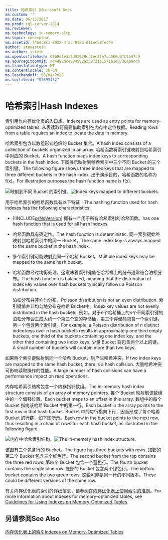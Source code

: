 ```yaml
---
title: 哈希索引 |Microsoft Docs
ms.custom: ''
ms.date: 06/13/2017
ms.prod: sql-server-2014
ms.reviewer: ''
ms.technology: in-memory-oltp
ms.topic: conceptual
ms.assetid: f4bdc9c1-7922-4fac-8183-d11ec58fec4e
author: stevestein
ms.author: sstein
ms.openlocfilehash: 05b8d1e3a5d92078cc2ec3fe7cd5b6d3fb5b47c9
ms.sourcegitcommit: ad4d92dce894592a259721a1571b1d8736abacdb
ms.translationtype: MT
ms.contentlocale: zh-CN
ms.lasthandoff: 08/04/2020
ms.locfileid: "87693452"
---
```

# <a name="hash-indexes"></a><span data-ttu-id="8489d-102">哈希索引</span><span class="sxs-lookup"><span data-stu-id="8489d-102">Hash Indexes</span></span>
  <span data-ttu-id="8489d-103">索引用作内存优化表的入口点。</span><span class="sxs-lookup"><span data-stu-id="8489d-103">Indexes are used as entry points for memory-optimized tables.</span></span> <span data-ttu-id="8489d-104">从表读取行需要借助索引在内存中定位数据。</span><span class="sxs-lookup"><span data-stu-id="8489d-104">Reading rows from a table requires an index to locate the data in memory.</span></span>  
  
 <span data-ttu-id="8489d-105">哈希索引包含以数组形式组织的 Bucket 集合。</span><span class="sxs-lookup"><span data-stu-id="8489d-105">A hash index consists of a collection of buckets organized in an array.</span></span> <span data-ttu-id="8489d-106">哈希函数将索引键映射到哈希索引中对应的 Bucket。</span><span class="sxs-lookup"><span data-stu-id="8489d-106">A hash function maps index keys to corresponding buckets in the hash index.</span></span> <span data-ttu-id="8489d-107">下图展示映射到哈希索引中三个不同 Bucket 的三个索引键。</span><span class="sxs-lookup"><span data-stu-id="8489d-107">The following figure shows three index keys that are mapped to three different buckets in the hash index.</span></span> <span data-ttu-id="8489d-108">出于演示目的，哈希函数的名称为 f(x)。</span><span class="sxs-lookup"><span data-stu-id="8489d-108">For illustration purposes the hash function name is f(x).</span></span>  
  
 <span data-ttu-id="8489d-109">![映射到不同 Bucket 的索引键。](../../2014/database-engine/media/hekaton-tables-2.gif "映射到不同 Bucket 的索引键。")</span><span class="sxs-lookup"><span data-stu-id="8489d-109">![Index keys mapped to different buckets.](../../2014/database-engine/media/hekaton-tables-2.gif "Index keys mapped to different buckets.")</span></span>  
  
 <span data-ttu-id="8489d-110">用于哈希索引的哈希函数具有以下特征：</span><span class="sxs-lookup"><span data-stu-id="8489d-110">The hashing function used for hash indexes has the following characteristics:</span></span>  
  
-   [!INCLUDE[ssNoVersion](../includes/ssnoversion-md.md)] <span data-ttu-id="8489d-111">拥有一个用于所有哈希索引的哈希函数。</span><span class="sxs-lookup"><span data-stu-id="8489d-111">has one hash function that is used for all hash indexes.</span></span>  
  
-   <span data-ttu-id="8489d-112">哈希函数具有确定性。</span><span class="sxs-lookup"><span data-stu-id="8489d-112">The hash function is deterministic.</span></span> <span data-ttu-id="8489d-113">同一索引键始终映射到哈希索引中的同一 Bucket。</span><span class="sxs-lookup"><span data-stu-id="8489d-113">The same index key is always mapped to the same bucket in the hash index.</span></span>  
  
-   <span data-ttu-id="8489d-114">多个索引键可能映射到同一个哈希 Bucket。</span><span class="sxs-lookup"><span data-stu-id="8489d-114">Multiple index keys may be mapped to the same hash bucket.</span></span>  
  
-   <span data-ttu-id="8489d-115">哈希函数经过均衡处理，这意味着索引键值在哈希桶上的分布通常符合泊松分布。</span><span class="sxs-lookup"><span data-stu-id="8489d-115">The hash function is balanced, meaning that the distribution of index key values over hash buckets typically follows a Poisson distribution.</span></span>  
  
     <span data-ttu-id="8489d-116">泊松分布并非均匀分布。</span><span class="sxs-lookup"><span data-stu-id="8489d-116">Poisson distribution is not an even distribution.</span></span> <span data-ttu-id="8489d-117">索引键值并非均匀地分布在哈希 Bucket中。</span><span class="sxs-lookup"><span data-stu-id="8489d-117">Index key values are not evenly distributed in the hash buckets.</span></span> <span data-ttu-id="8489d-118">例如，对于*n*个哈希桶上的*n*个不同索引键的泊松分布会生成大约一个第三个空的存储桶，第三个存储桶包含一个索引键，另一个包含两个索引键。</span><span class="sxs-lookup"><span data-stu-id="8489d-118">For example, a Poisson distribution of *n* distinct index keys over *n* hash buckets results in approximately one third empty buckets, one third of the buckets containing one index key, and the other third containing two index keys.</span></span> <span data-ttu-id="8489d-119">少量 Bucket 将包含两个以上的键。</span><span class="sxs-lookup"><span data-stu-id="8489d-119">A small number of buckets will contain more than two keys.</span></span>  
  
 <span data-ttu-id="8489d-120">如果两个索引键映射到同一个哈希 Bucket，则产生哈希冲突。</span><span class="sxs-lookup"><span data-stu-id="8489d-120">If two index keys are mapped to the same hash bucket, there is a hash collision.</span></span> <span data-ttu-id="8489d-121">大量哈希冲突可影响读取操作的性能。</span><span class="sxs-lookup"><span data-stu-id="8489d-121">A large number of hash collisions can have a performance impact on read operations.</span></span>  
  
 <span data-ttu-id="8489d-122">内存哈希索引结构包含一个内存指针数组。</span><span class="sxs-lookup"><span data-stu-id="8489d-122">The in-memory hash index structure consists of an array of memory pointers.</span></span> <span data-ttu-id="8489d-123">每个 Bucket 映射到该数组中的一个偏移位置。</span><span class="sxs-lookup"><span data-stu-id="8489d-123">Each bucket maps to an offset in this array.</span></span> <span data-ttu-id="8489d-124">数组中的每个 Bucket 指向该哈希 Bucket 中的第一行。</span><span class="sxs-lookup"><span data-stu-id="8489d-124">Each bucket in the array points to the first row in that hash bucket.</span></span> <span data-ttu-id="8489d-125">Bucket 中的每行指向下行，因而形成了每个哈希 Bucket 的行链，如下图所示。</span><span class="sxs-lookup"><span data-stu-id="8489d-125">Each row in the bucket points to the next row, thus resulting in a chain of rows for each hash bucket, as illustrated in the following figure.</span></span>  
  
 <span data-ttu-id="8489d-126">![内存中哈希索引结构。](../../2014/database-engine/media/hekaton-tables-3.gif "内存中哈希索引结构。")</span><span class="sxs-lookup"><span data-stu-id="8489d-126">![The in-memory hash index structure.](../../2014/database-engine/media/hekaton-tables-3.gif "The in-memory hash index structure.")</span></span>  
  
 <span data-ttu-id="8489d-127">该图有三个包含行的 Bucket。</span><span class="sxs-lookup"><span data-stu-id="8489d-127">The figure has three buckets with rows.</span></span> <span data-ttu-id="8489d-128">顶部的第二个 Bucket 包含三个红色行。</span><span class="sxs-lookup"><span data-stu-id="8489d-128">The second bucket from the top contains the three red rows.</span></span> <span data-ttu-id="8489d-129">第四个 Bucket 包含一个蓝色行。</span><span class="sxs-lookup"><span data-stu-id="8489d-129">The fourth bucket contains the single blue row.</span></span> <span data-ttu-id="8489d-130">底部的 Bucket 包含两个绿色行。</span><span class="sxs-lookup"><span data-stu-id="8489d-130">The bottom bucket contains the two green rows.</span></span> <span data-ttu-id="8489d-131">这些可能是同一行的不同版本。</span><span class="sxs-lookup"><span data-stu-id="8489d-131">These could be different versions of the same row.</span></span>  
  
 <span data-ttu-id="8489d-132">有关内存优化表的索引的详细信息，请参阅[在内存优化表上使用索引的准则](../relational-databases/in-memory-oltp/memory-optimized-tables.md)。</span><span class="sxs-lookup"><span data-stu-id="8489d-132">For more information about indexes for memory-optimized tables, see [Guidelines for Using Indexes on Memory-Optimized Tables](../relational-databases/in-memory-oltp/memory-optimized-tables.md).</span></span>  
  
## <a name="see-also"></a><span data-ttu-id="8489d-133">另请参阅</span><span class="sxs-lookup"><span data-stu-id="8489d-133">See Also</span></span>  
 [<span data-ttu-id="8489d-134">内存优化表上的索引</span><span class="sxs-lookup"><span data-stu-id="8489d-134">Indexes on Memory-Optimized Tables</span></span>](../../2014/database-engine/indexes-on-memory-optimized-tables.md)  
  
  
